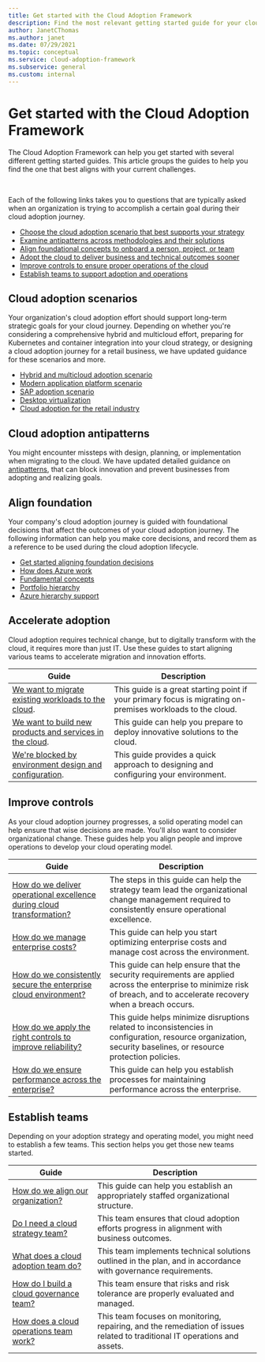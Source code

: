 ```yaml
---
title: Get started with the Cloud Adoption Framework
description: Find the most relevant getting started guide for your cloud adoption needs
author: JanetCThomas
ms.author: janet
ms.date: 07/29/2021
ms.topic: conceptual
ms.service: cloud-adoption-framework
ms.subservice: general
ms.custom: internal
---
```


# Get started with the Cloud Adoption Framework

The Cloud Adoption Framework can help you get started with several different getting started guides. This article groups the guides to help you find the one that best aligns with your current challenges.

<br>

Each of the following links takes you to questions that are typically asked when an organization is trying to accomplish a certain goal during their cloud adoption journey.

- [Choose the cloud adoption scenario that best supports your strategy](#cloud-adoption-scenarios)
- [Examine antipatterns across methodologies and their solutions](#cloud-adoption-antipatterns)
- [Align foundational concepts to onboard a person, project, or team](#align-foundation)
- [Adopt the cloud to deliver business and technical outcomes sooner](#accelerate-adoption)
- [Improve controls to ensure proper operations of the cloud](#improve-controls)
- [Establish teams to support adoption and operations](#establish-teams)

## Cloud adoption scenarios

Your organization's cloud adoption effort should support long-term strategic goals for your cloud journey. Depending on whether you're considering a comprehensive hybrid and multicloud effort, preparing for Kubernetes and container integration into your cloud strategy, or designing a cloud adoption journey for a retail business, we have updated guidance for these scenarios and more.

- [Hybrid and multicloud adoption scenario](../scenarios/hybrid/scenario-overview.md)
- [Modern application platform scenario](../scenarios/aks/index.md)
- [SAP adoption scenario](../scenarios/sap/index.md)
- [Desktop virtualization](../scenarios/wvd/index.md)
- [Cloud adoption for the retail industry](../industry/retail/index.md)

## Cloud adoption antipatterns

You might encounter missteps with design, planning, or implementation when migrating to the cloud. We have updated detailed guidance on [antipatterns](../antipatterns/antipatterns-to-avoid.md), that can block innovation and prevent businesses from adopting and realizing goals.

## Align foundation

Your company's cloud adoption journey is guided with foundational decisions that affect the outcomes of your cloud adoption journey. The following information can help you make core decisions, and record them as a reference to be used during the cloud adoption lifecycle.

- [Get started aligning foundation decisions](./cloud-concepts.md)
- [How does Azure work](./what-is-azure.md)
- [Fundamental concepts](../ready/considerations/fundamental-concepts.md)
- [Portfolio hierarchy](../resources/fundamental-concepts/hosting-hierarchy.md)
- [Azure hierarchy support](../resources/fundamental-concepts/hierarchy-azure-tools.md)

## Accelerate adoption

Cloud adoption requires technical change, but to digitally transform with the cloud, it requires more than just IT. Use these guides to start aligning various teams to accelerate migration and innovation efforts.

| Guide | Description |
|--|--|
| [We want to migrate existing workloads to the cloud](./migrate.md). | This guide is a great starting point if your primary focus is migrating on-premises workloads to the cloud. |
| [We want to build new products and services in the cloud](./innovate.md). | This guide can help you prepare to deploy innovative solutions to the cloud. |
| [We're blocked by environment design and configuration](./design-and-configuration.md). | This guide provides a quick approach to designing and configuring your environment. |

## Improve controls

As your cloud adoption journey progresses, a solid operating model can help ensure that wise decisions are made. You'll also want to consider organizational change. These guides help you align people and improve operations to develop your cloud operating model.

| Guide | Description |
| ----- | ----------- |
| [How do we deliver operational excellence during cloud transformation?](./operational-excellence.md)                   | The steps in this guide can help the strategy team lead the organizational change management required to consistently ensure operational excellence. |
| [How do we manage enterprise costs?](./manage-costs.md)                                          | This guide can help you start optimizing enterprise costs and manage cost across the environment.                                                                           |
| [How do we consistently secure the enterprise cloud environment?](./security.md)             | This guide can help ensure that the security requirements are applied across the enterprise to minimize risk of breach, and to accelerate recovery when a breach occurs.                                       |
| [How do we apply the right controls to improve reliability?](./reliability.md)                   | This guide helps minimize disruptions related to inconsistencies in configuration, resource organization, security baselines, or resource protection policies. |
| [How do we ensure performance across the enterprise?](./performance.md)                               | This guide can help you establish processes for maintaining performance across the enterprise.                               |

## Establish teams

Depending on your adoption strategy and operating model, you might need to establish a few teams. This section helps you get those new teams started.

| Guide | Description |
| ----- | ----------- |
| [How do we align our organization?](./org-alignment.md)                               | This guide can help you establish an appropriately staffed organizational structure.                               |
| [Do I need a cloud strategy team?](./team/cloud-strategy.md)     | This team ensures that cloud adoption efforts progress in alignment with business outcomes.                                |
| [What does a cloud adoption team do?](./team/cloud-adoption.md)     | This team implements technical solutions outlined in the plan, and in accordance with governance requirements.             |
| [How do I build a cloud governance team?](./team/cloud-governance.md) | This team ensure that risks and risk tolerance are properly evaluated and managed.                                         |
| [How does a cloud operations team work?](./team/cloud-operations.md) | This team focuses on monitoring, repairing, and the remediation of issues related to traditional IT operations and assets. |
